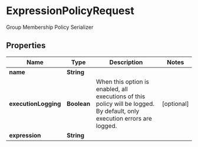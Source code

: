 

# ExpressionPolicyRequest

Group Membership Policy Serializer

## Properties

| Name | Type | Description | Notes |
|------------ | ------------- | ------------- | -------------|
|**name** | **String** |  |  |
|**executionLogging** | **Boolean** | When this option is enabled, all executions of this policy will be logged. By default, only execution errors are logged. |  [optional] |
|**expression** | **String** |  |  |



